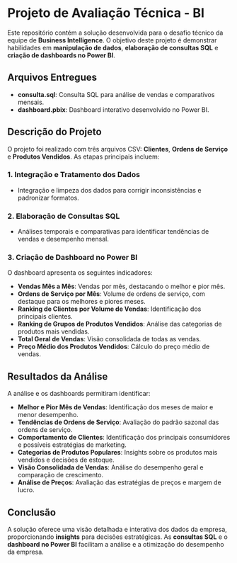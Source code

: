 # Projeto de Avaliação Técnica - BI

Este repositório contém a solução desenvolvida para o desafio técnico da equipe de **Business Intelligence**. O objetivo deste projeto é demonstrar habilidades em **manipulação de dados**, **elaboração de consultas SQL** e **criação de dashboards no Power BI**.

## Arquivos Entregues

- **consulta.sql**: Consulta SQL para análise de vendas e comparativos mensais.
- **dashboard.pbix**: Dashboard interativo desenvolvido no Power BI.

## Descrição do Projeto

O projeto foi realizado com três arquivos CSV: **Clientes**, **Ordens de Serviço** e **Produtos Vendidos**. As etapas principais incluem:

### 1. Integração e Tratamento dos Dados
- Integração e limpeza dos dados para corrigir inconsistências e padronizar formatos.

### 2. Elaboração de Consultas SQL
- Análises temporais e comparativas para identificar tendências de vendas e desempenho mensal.

### 3. Criação de Dashboard no Power BI
O dashboard apresenta os seguintes indicadores:

- **Vendas Mês a Mês**: Vendas por mês, destacando o melhor e pior mês.
- **Ordens de Serviço por Mês**: Volume de ordens de serviço, com destaque para os melhores e piores meses.
- **Ranking de Clientes por Volume de Vendas**: Identificação dos principais clientes.
- **Ranking de Grupos de Produtos Vendidos**: Análise das categorias de produtos mais vendidas.
- **Total Geral de Vendas**: Visão consolidada de todas as vendas.
- **Preço Médio dos Produtos Vendidos**: Cálculo do preço médio de vendas.

## Resultados da Análise

A análise e os dashboards permitiram identificar:

- **Melhor e Pior Mês de Vendas**: Identificação dos meses de maior e menor desempenho.
- **Tendências de Ordens de Serviço**: Avaliação do padrão sazonal das ordens de serviço.
- **Comportamento de Clientes**: Identificação dos principais consumidores e possíveis estratégias de marketing.
- **Categorias de Produtos Populares**: Insights sobre os produtos mais vendidos e decisões de estoque.
- **Visão Consolidada de Vendas**: Análise do desempenho geral e comparação de crescimento.
- **Análise de Preços**: Avaliação das estratégias de preços e margem de lucro.

## Conclusão

A solução oferece uma visão detalhada e interativa dos dados da empresa, proporcionando **insights** para decisões estratégicas. As **consultas SQL** e o **dashboard no Power BI** facilitam a análise e a otimização do desempenho da empresa.
